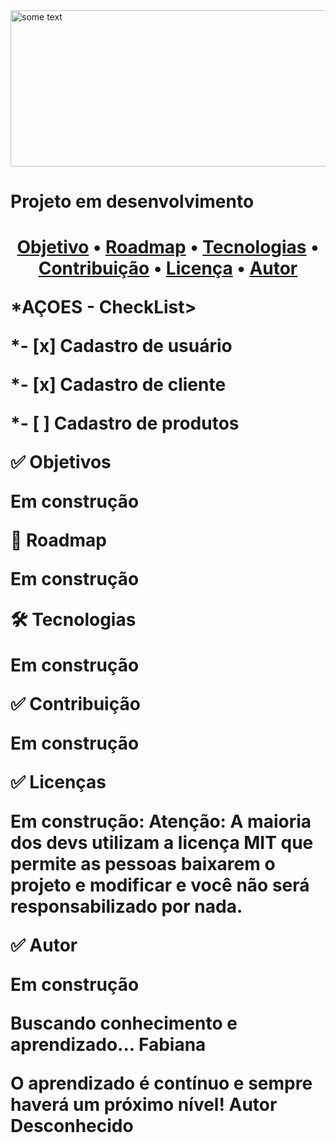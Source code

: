 <html>
<body>
<img src="logo.png" alt="some text" width=600 height=250> 
<h1>Projeto em desenvolvimento<h1>
<p align="center">
 <a href="#objetivo">Objetivo</a> •
 <a href="#roadmap">Roadmap</a> • 
 <a href="#tecnologias">Tecnologias</a> • 
 <a href="#contribuicao">Contribuição</a> • 
 <a href="#licenc-a">Licença</a> • 
 <a href="#autor">Autor</a>
</p>


<p>*AÇOES - CheckList>
<p>*- [x] Cadastro de usuário
<p>*- [x] Cadastro de cliente
<p>*- [ ] Cadastro de produtos
<p>
<p>✅ Objetivos
<p>Em construção
<p>
<p>
<p>🎲 Roadmap
<p>Em construção
<p>
<p>
<p>🛠 Tecnologias
<p>Em construção
<p>
<p>
<p>✅ Contribuição
<p>Em construção
<p>
<p>
<p>✅ Licenças
<p>Em construção: Atenção: A maioria dos devs utilizam a licença MIT que permite as pessoas baixarem o projeto e modificar e você não será responsabilizado por nada.
<p>
<p>
<p>✅ Autor
<p>Em construção
<p>
<p>
Buscando conhecimento e aprendizado... Fabiana
<p>
O aprendizado é contínuo e sempre haverá um próximo nível! Autor Desconhecido